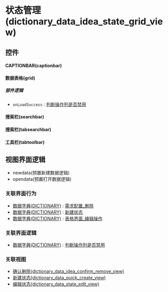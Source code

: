 # 状态管理(dictionary_data_idea_state_grid_view)  <!-- {docsify-ignore-all} -->



## 控件
#### CAPTIONBAR(captionbar)
#### 数据表格(grid)

##### 部件逻辑
* `onLoadSuccess` : [判断操作列是否禁用](module/Base/dictionary_data/uilogic/judge_column_state)
#### 搜索栏(searchbar)
#### 搜索栏(tabsearchbar)
#### 工具栏(tabtoolbar)

## 视图界面逻辑
  * newdata(预置新建数据逻辑)
  * opendata(预置打开数据逻辑)


### 关联界面行为
  * [数据字典(DICTIONARY)](module/Base/dictionary_data) : [需求配置_删除](module/Base/dictionary_data#界面行为)
  * [数据字典(DICTIONARY)](module/Base/dictionary_data) : [新建状态](module/Base/dictionary_data#界面行为)
  * [数据字典(DICTIONARY)](module/Base/dictionary_data) : [表格界面_编辑操作](module/Base/dictionary_data#界面行为)

### 关联界面逻辑
  * [数据字典(DICTIONARY)](module/Base/dictionary_data) : [判断操作列是否禁用](module/Base/dictionary_data/uilogic/judge_column_state)

### 关联视图
  * [确认删除(dictionary_data_idea_confirm_remove_view)](app/view/dictionary_data_idea_confirm_remove_view)
  * [新建状态(dictionary_data_quick_create_view)](app/view/dictionary_data_quick_create_view)
  * [编辑状态(dictionary_data_state_edit_view)](app/view/dictionary_data_state_edit_view)

<script>
 const { createApp } = Vue
  createApp({
    data() {
      return {

      }
    }
  }).use(ElementPlus).mount('#app')
</script>